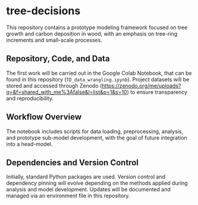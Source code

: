 # tree-decisions
This repository contains a prototype modeling framework focused on tree growth and carbon deposition in wood, with an emphasis on tree-ring increments and small-scale processes.

## Repository, Code, and Data
The first work will be carried out in the Google Colab Notebook, that can be found in this repository (`TD_data_wrangling.ipynb`). Project datasets will be stored and accessed through Zenodo (https://zenodo.org/me/uploads?q=&f=shared_with_me%3Afalse&l=list&p=1&s=10) to ensure transparency and reproducibility.

## Workflow Overview
The notebook includes scripts for data loading, preprocessing, analysis, and prototype sub-model development, with the goal of future integration into a head-model.

## Dependencies and Version Control
Initially, standard Python packages are used. Version control and dependency pinning will evolve depending on the methods applied during analysis and model development. Updates will be documented and managed via an environment file in this repository.
